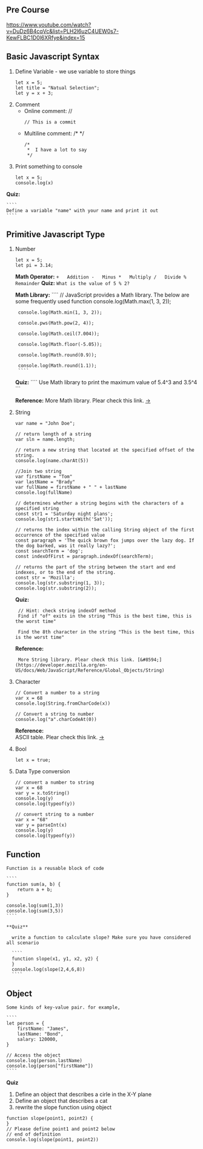 ## Pre Course 

https://www.youtube.com/watch?v=DuDz6B4cqVc&list=PLH2l6uzC4UEW0s7-KewFLBC1D0l6XRfye&index=15

## Basic Javascript Syntax

1. Define Variable - we use variable to store things
    ````
    let x = 5;
    let title = "Natual Selection";
    let y = x + 3;
    ````
1. Comment
      - Online comment: //
        ````
        // This is a commit
        ````
      - Multiline comment: /* */
        ````
        /*
         *  I have a lot to say
         */ 
        ````
1. Print something to console
    ````
    let x = 5;
    console.log(x)
    ````
**Quiz:**

    ````
    Define a variable "name" with your name and print it out    
    ````

## Primitive Javascript Type

1. Number
    ````
    let x = 5;
    let pi = 3.14;
    ````
 
    **Math Operator:**
        ````
        +   Addition
        -   Minus
        *   Multiply
        /   Divide
        %   Remainder
        ````
    **Quiz:**
        ````
        What is the value of 5 % 2?
        ````
    
    **Math Library:** 
        ````
        // JavaScript provides a Math library. The below are some frequently used function 
        console.log(Math.max(1, 3, 2));

        console.log(Math.min(1, 3, 2));

        console.pws(Math.pow(2, 4));

        console.log(Math.ceil(7.004));

        console.log(Math.floor(-5.05));

        console.log(Math.round(0.9));

        console.log(Math.round(1.1));
        ````    
        
    **Quiz:**
        ````
        Use Math library to print the maximum value of 5.4^3 and 3.5^4
        ```
        
    **Reference:**
        More Math library. Plear check this link. [&#8594;](https://developer.mozilla.org/en-US/docs/Web/JavaScript/Reference/Global_Objects/Math)   

1. String
    ````
    var name = "John Doe";
    
    // return length of a string
    var sln = name.length; 
    
    // return a new string that located at the specified offset of the string.
    console.log(name.charAt(5))
    
    //Join two string
    var firstName = "Tom"
    var lastName = "Brady"
    var fullName = firstName + " " + lastName
    console.log(fullName)
    
    // determines whether a string begins with the characters of a specified string
    const str1 = 'Saturday night plans';
    console.log(str1.startsWith('Sat'));
    
    // returns the index within the calling String object of the first occurrence of the specified value
    const paragraph = 'The quick brown fox jumps over the lazy dog. If the dog barked, was it really lazy?';
    const searchTerm = 'dog';
    const indexOfFirst = paragraph.indexOf(searchTerm);
    
    // returns the part of the string between the start and end indexes, or to the end of the string.
    const str = 'Mozilla';
    console.log(str.substring(1, 3));
    console.log(str.substring(2));
    ````
    **Quiz:**
        
        // Hint: check string indexOf method
        Find if "of" exits in the string "This is the best time, this is the worst time"
        
        Find the 8th character in the string "This is the best time, this is the worst time"
    
    **Reference:**
        
        More String library. Plear check this link. [&#8594;](https://developer.mozilla.org/en-US/docs/Web/JavaScript/Reference/Global_Objects/String)   
1. Character
    ````
    // Convert a number to a string
    var x = 68
    console.log(String.fromCharCode(x))
    
    // Convert a string to number
    console.log("a".charCodeAt(0))
    ````
    
    **Reference:**        
        ASCII table. Plear check this link. [&#8594;](https://www.youtube.com/watch?v=zB85kTs-sEw)   
    
1. Bool  
    ````
    let x = true;
    ````
1. Data Type conversion
    ````
    // convert a number to string
    var x = 68
    var y = x.toString()
    console.log(y)
    console.log(typeof(y))

    // convert string to a number
    var x = "68"
    var y = parseInt(x)
    console.log(y)
    console.log(typeof(y))
    ````
## Function 

    Function is a reusable block of code
    
    ````
    function sum(a, b) {
        return a + b;
    }

    console.log(sum(1,3))
    console.log(sum(3,5))
    ````
    
    **Quiz** 

      write a function to calculate slope? Make sure you have considered all scenario

      ````
      function slope(x1, y1, x2, y2) {
      }
      console.log(slope(2,4,6,8))
      ````

    

## Object

    Some kinds of key-value pair. for example, 
    
    ````
    let person = {
        firstName: "James",
        lastName: "Bond",
        salary: 120000,
    }
    
    // Access the object
    console.log(person.lastName)
    console.log(person["firstName"])
    ````
  **Quiz** 

1. Define an object that describes a cirle in the X-Y plane
2. Define an object that describes a cat
3. rewrite the slope function using object
  
  ````
  function slope(point1, point2) {
  }
  // Please define point1 and point2 below
  // end of definition
  console.log(slope(point1, point2))
  ````  
